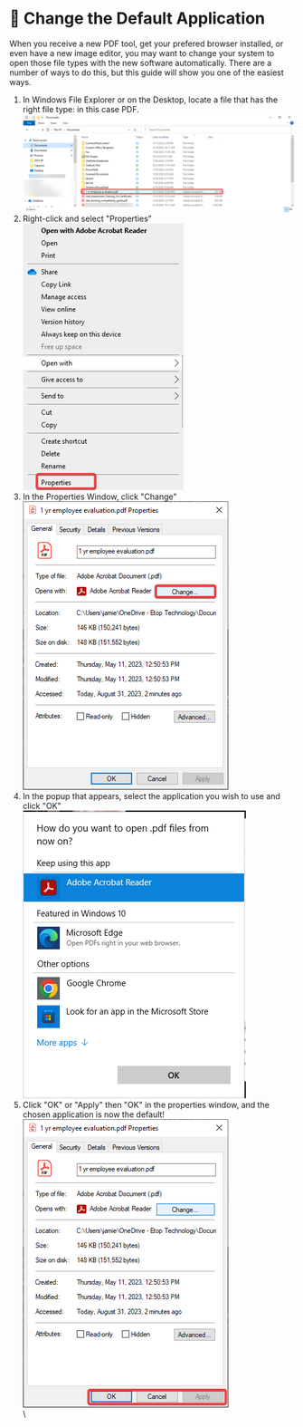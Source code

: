 # 📃 Change the Default Application

When you receive a new PDF tool, get your prefered browser installed, or even have a new image editor, you may want to change your system to open those file types with the new software automatically. There are a number of ways to do this, but this guide will show you one of the easiest ways.

1. In Windows File Explorer or on the Desktop, locate a file that has the right file type: in this case PDF.\
   ![](<../../.gitbook/assets/image (5) (1) (1).png>)
2. Right-click and select "Properties"\
   &#x20;![](<../../.gitbook/assets/image (1) (1) (1) (1) (1) (1) (1) (1) (1) (1).png>)
3. In the Properties Window, click "Change"\
   ![](<../../.gitbook/assets/image (2) (1) (1) (1) (1) (1) (1) (1) (1).png>)
4. In the popup that appears, select the application you wish to use and click "OK"\
   ![](<../../.gitbook/assets/image (3) (1) (1) (1) (1) (1) (1) (1) (1).png>)
5. Click "OK" or "Apply" then "OK" in the properties window, and the chosen application is now the default!\
   ![](<../../.gitbook/assets/image (4) (1) (1) (1) (1).png>)\
   \
